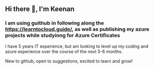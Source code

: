## Hi there 👋, I'm Keenan

### I am using guithub in following along the https://learntocloud.guide/, as well as publishing my azure projects while studyinng for Azure Certificates
I have 5 years IT experience, but am looking to level up my coding and azure experience over the course of the next 5-6 months. 

New to github, open to suggestions, excited to learn and grow!

